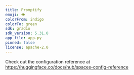```yaml
---
title: Promptify
emoji: 👁
colorFrom: indigo
colorTo: green
sdk: gradio
sdk_version: 5.31.0
app_file: app.py
pinned: false
license: apache-2.0
---
```


Check out the configuration reference at https://huggingface.co/docs/hub/spaces-config-reference
